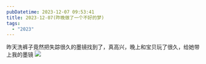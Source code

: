```yaml
---
pubDatetime: 2023-12-07 09:53:41
title: 2023-12-07(昨晚做了一个不好的梦)
tags:
  - "2023"
---
```


昨天洗裤子竟然把失踪很久的墨镜找到了，真高兴，晚上和宝贝玩了很久，给她带上我的墨镜
![](http://upload-images.jianshu.io/upload_images/6904315-6803289514302b54.jpeg)
